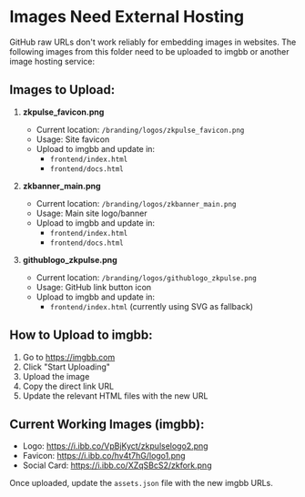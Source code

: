 # Images Need External Hosting

GitHub raw URLs don't work reliably for embedding images in websites. The following images from this folder need to be uploaded to imgbb or another image hosting service:

## Images to Upload:

1. **zkpulse_favicon.png**
   - Current location: `/branding/logos/zkpulse_favicon.png`
   - Usage: Site favicon
   - Upload to imgbb and update in:
     - `frontend/index.html`
     - `frontend/docs.html`

2. **zkbanner_main.png**
   - Current location: `/branding/logos/zkbanner_main.png`
   - Usage: Main site logo/banner
   - Upload to imgbb and update in:
     - `frontend/index.html`
     - `frontend/docs.html`

3. **githublogo_zkpulse.png**
   - Current location: `/branding/logos/githublogo_zkpulse.png`
   - Usage: GitHub link button icon
   - Upload to imgbb and update in:
     - `frontend/index.html` (currently using SVG as fallback)

## How to Upload to imgbb:
1. Go to https://imgbb.com
2. Click "Start Uploading"
3. Upload the image
4. Copy the direct link URL
5. Update the relevant HTML files with the new URL

## Current Working Images (imgbb):
- Logo: https://i.ibb.co/VpBjKyct/zkpulselogo2.png
- Favicon: https://i.ibb.co/hv4t7hG/logo1.png
- Social Card: https://i.ibb.co/XZqSBcS2/zkfork.png

Once uploaded, update the `assets.json` file with the new imgbb URLs.